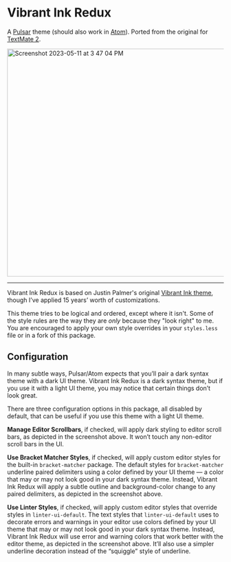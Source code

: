 # Vibrant Ink Redux

A [Pulsar][pulsar] theme (should also work in [Atom][atom]). Ported from the original for [TextMate 2][textmate].

<img width="530" alt="Screenshot 2023-05-11 at 3 47 04 PM" src="https://user-images.githubusercontent.com/3450/237828531-4ad62496-7df9-40f8-9040-82a30b8d5b74.png">

---

Vibrant Ink Redux is based on Justin Palmer's original [Vibrant Ink theme][original], though I’ve applied 15 years’ worth of customizations.

This theme tries to be logical and ordered, except where it isn't. Some of the style rules are the way they are _only_ because they "look right" to me. You are encouraged to apply your own style overrides in your `styles.less` file or in a fork of this package.

## Configuration

In many subtle ways, Pulsar/Atom expects that you’ll pair a dark syntax theme with a dark UI theme. Vibrant Ink Redux is a dark syntax theme, but if you use it with a light UI theme, you may notice that certain things don’t look great.

There are three configuration options in this package, all disabled by default, that can be useful if you use this theme with a light UI theme.

**Manage Editor Scrollbars**, if checked, will apply dark styling to editor scroll bars, as depicted in the screenshot above. It won’t touch any non-editor scroll bars in the UI.

**Use Bracket Matcher Styles**, if checked, will apply custom editor styles for the built-in `bracket-matcher` package. The default styles for `bracket-matcher` underline paired delimiters using a color defined by your UI theme — a color that may or may not look good in your dark syntax theme. Instead, Vibrant Ink Redux will apply a subtle outline and background-color change to any paired delimiters, as depicted in the screenshot above.

**Use Linter Styles**, if checked, will apply custom editor styles that override styles in `linter-ui-default`. The text styles that `linter-ui-default` uses to decorate errors and warnings in your editor use colors defined by your UI theme that may or may not look good in your dark syntax theme. Instead, Vibrant Ink Redux will use error and warning colors that work better with the editor theme, as depicted in the screenshot above. It’ll also use a simpler underline decoration instead of the “squiggle” style of underline.

[atom]: https://atom.io
[pulsar]: https://pulsar-edit.dev
[textmate]: https://github.com/textmate/textmate
[original]: https://web.archive.org/web/20130122014102/http://alternateidea.com/blog/articles/2006/1/3/textmate-vibrant-ink-theme-and-prototype-bundle
